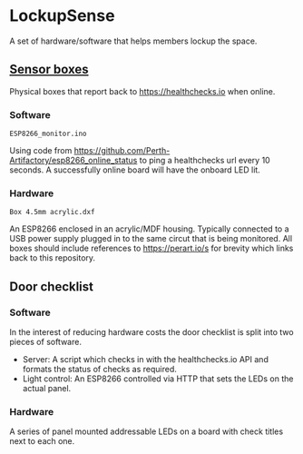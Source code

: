 # LockupSense

A set of hardware/software that helps members lockup the space.

## [Sensor boxes](./Sensor)

Physical boxes that report back to https://healthchecks.io when online.

### Software

`ESP8266_monitor.ino`

Using code from https://github.com/Perth-Artifactory/esp8266_online_status to ping a healthchecks url every 10 seconds. A successfully online board will have the onboard LED lit.

### Hardware

`Box 4.5mm acrylic.dxf`

An ESP8266 enclosed in an acrylic/MDF housing. Typically connected to a USB power supply plugged in to the same circut that is being monitored. All boxes should include references to https://perart.io/s for brevity which links back to this repository.

## Door checklist

### Software

In the interest of reducing hardware costs the door checklist is split into two pieces of software.

* Server: A script which checks in with the healthchecks.io API and formats the status of checks as required.
* Light control: An ESP8266 controlled via HTTP that sets the LEDs on the actual panel.

### Hardware

A series of panel mounted addressable LEDs on a board with check titles next to each one.
